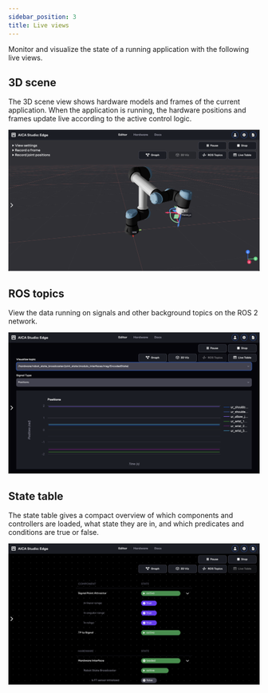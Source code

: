 ```yaml
---
sidebar_position: 3
title: Live views
---
```


Monitor and visualize the state of a running application with the following live views.

## 3D scene

The 3D scene view shows hardware models and frames of the current application. When the application is running, the
hardware positions and frames update live according to the active control logic.

![aica-studio-3d-view](./assets/aica-studio-3d-view.png)

## ROS topics

View the data running on signals and other background topics on the ROS 2 network.

![aica-studio-live-topic-view](./assets/aica-studio-live-topic-view.png)

## State table

The state table gives a compact overview of which components and controllers are loaded, what state they are in, and
which predicates and conditions are true or false.

![aica-studio-state-table-view](./assets/aica-studio-state-table-view.png)
